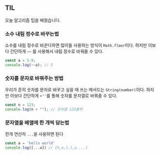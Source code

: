 ## TIL
오늘 알고리즘 팁을 배웠습니다.
### 소수 내림 정수로 바꾸는법
소수를 내림 정수로 바꾼다하면 많이들 사용하는 방식이 `Math.floor`이다.
하지만 이보다 간단하게 `~~` 를 사용해서 내림 정수로 바꿔줄 수 있다.
```js
const a = 5.9;
console.log(~~a); // 5
```


### 숫자를 문자로 바꿔주는 방법
우리가 흔히 숫자를 문자로 바꾸고 싶을 때 쓰는 메서드는 `String(number)`이다.
하지만 이보다 간단하게 `+''`를 통해 숫자를 문자열로 바꿔줄 수 있다.
```js
const n = 123;
console.log(n + ""); // 문자열 123출력
```


### 문자열을 배열에 한 개씩 담는법
전개 연산자 `...`을 사용하면 된다
```js
const a = 'hello world'
console.log([...a]) // [h,e,l,l,o ...]
```
